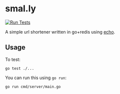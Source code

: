# smal.ly
[![Run Tests](https://github.com/cacoco/smally-go/actions/workflows/ci.yml/badge.svg)](https://github.com/cacoco/smally-go/actions/workflows/ci.yml)

A simple url shortener written in go+redis using [echo](https://echo.labstack.com/guide/). 

## Usage

To test:

```
go test ./...
```

You can run this using `go run`:

```
go run cmd/server/main.go
```


